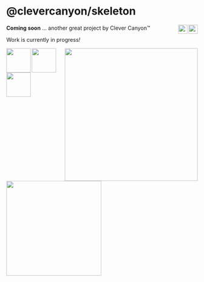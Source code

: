 # @clevercanyon/skeleton

<img src="https://cdn.clevercanyon.com/assets/uploads/code.gif" style="width:24px;" align="right" />
<img src="https://cdn.clevercanyon.com/assets/brands/clevercanyon/logo-on-light-bg.svg" style="height:24px;" align="right" />

**Coming soon** ... another great project by Clever Canyon™

Work is currently in progress<em>!</em>

<img src="https://cdn.clevercanyon.com/assets/uploads/github-snake.gif" style="width:350px;" align="right" />
<img src="https://cdn.clevercanyon.com/assets/uploads/typescript.svg" style="width:64px;" align="left" />
<img src="https://cdn.clevercanyon.com/assets/uploads/javascript.svg" style="width:64px;" align="left" />
<img src="https://cdn.clevercanyon.com/assets/uploads/nodejs.svg" style="width:64px;" align="left" />
<img src="https://cdn.clevercanyon.com/assets/uploads/manufacturetocat.png" style="width:250px;" align="left" />
